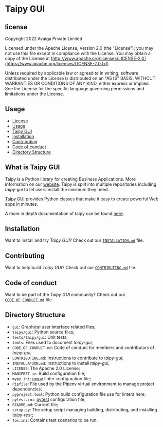 # Taipy GUI

## license
Copyright 2022 Avaiga Private Limited

Licensed under the Apache License, Version 2.0 (the "License"); you may not use this file except in compliance with
the License. You may obtain a copy of the License at
[http://www.apache.org/licenses/LICENSE-2.0](https://www.apache.org/licenses/LICENSE-2.0.txt)

Unless required by applicable law or agreed to in writing, software distributed under the License is distributed on
an "AS IS" BASIS, WITHOUT WARRANTIES OR CONDITIONS OF ANY KIND, either express or implied. See the License for the
specific language governing permissions and limitations under the License.

## Usage
- [License](#license)
- [Usage](#usage)
- [Taipy GUI](#what-is-taipy-gui)
- [Installation](#installation)
- [Contributing](#contributing)
- [Code of conduct](#code-of-conduct)
- [Directory Structure](#directory-structure)

## What is Taipy GUI

Taipy is a Python library for creating Business Applications. More information on our
[website](https://www.taipy.io). Taipy is split into multiple repositories including _taipy-gui_ to let users
install the minimum they need.

[Taipy GUI](https://github.com/Avaiga/taipy-gui) provides Python classes that make it easy to create powerful Web apps in minutes.

A more in depth documentation of taipy can be found [here](https://docs.taipy.io/).

## Installation

Want to install and try _Taipy GUI_? Check out our [`INSTALLATION.md`](INSTALLATION.md) file.

## Contributing

Want to help build _Taipy GUI_? Check out our [`CONTRIBUTING.md`](CONTRIBUTING.md) file.

## Code of conduct

Want to be part of the _Taipy GUI_ community? Check out our [`CODE_OF_CONDUCT.md`](CODE_OF_CONDUCT.md) file.

## Directory Structure

- `gui`: Graphical user interface related files;
- `taipy/gui`: Python source files;
- `tests/taipy/gui`: Unit tests;
- `tools`: Files used to document _taipy-gui_;
- `CODE_OF_CONDUCT.md`: Code of conduct for members and contributors of _taipy-gui_;
- `CONTRIBUTING.md`: Instructions to contribute to _taipy-gui_;
- `INSTALLATION.md`: Instructions to install _taipy-gui_;
- `LICENSE`: The Apache 2.0 License;
- `MANIFEST.in`: Build configuration file;
- `mypy.ini`: [mypy](http://mypy-lang.org/) linter configuration file;
- `Pipfile`: File used by the Pipenv virtual environment to manage project dependencies;
- `pyproject.toml`: Python build configuration file use for linters here;
- `pytest.ini`: [pytest](https://pytest.org/) configuration file;
- `README.md`: Current file;
- `setup.py`: The setup script managing building, distributing, and installing _taipy-rest_;
- `tox.ini`: Contains test scenarios to be run.
